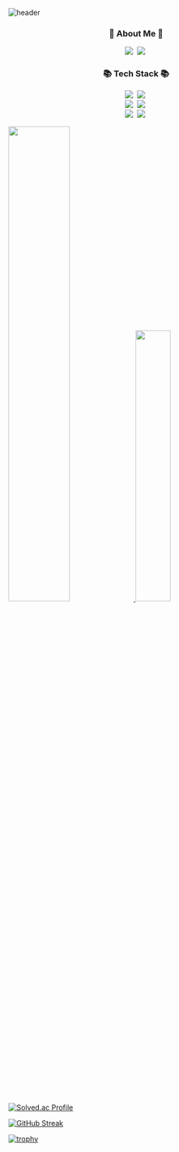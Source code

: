 ![header](https://capsule-render.vercel.app/api?type=waving&color=gradient&height=120&animation=fadeIn&section=footer&text=🚗🚘🚛&fontAlign=70)

<h3 align="center">🤖 About Me 🤖</h3>
<p align="center">
  <a href="https://sinkyu.notion.site/1f3a9f14bf0245ca90e7ca644d44a0e2"><img src="https://img.shields.io/badge/Profile-1F2E3E?style=flat-square&logo=Notion&logoColor=white&link=https://sinkyu.notion.site/1f3a9f14bf0245ca90e7ca644d44a0e2"/></a>&nbsp
  <a href="https://ai-sinq.tistory.com"><img src="https://img.shields.io/badge/Tech%20Blog-11B48A?style=flat-square&logo=Tistory&logoColor=white&link=https://ai-sinq.tistory.com"/></a>&nbsp
</p>

<h3 align="center">📚 Tech Stack 📚</h3>
<p align="center">
  <img src="https://img.shields.io/badge/Python-3776AB?style=flat-square&logo=Python&logoColor=white"/></a>&nbsp
  <img src="https://img.shields.io/badge/C++-A8B9CC?style=flat-square&logo=cplusplus&logoColor=white"/></a>&nbsp
  <br>
  <img src="https://img.shields.io/badge/Pytorch-EE4C2C?style=flat-square&logo=Pytorch&logoColor=white"/></a>&nbsp
  <img src="https://img.shields.io/badge/ROS2-22314E?style=flat-square&logo=ROS&logoColor=white"/></a>&nbsp 
  <br>
  <img src="https://img.shields.io/badge/AWS-232F3E?style=flat-square&logo=AmazonAWS&logoColor=white"/></a>&nbsp 
  <img src="https://img.shields.io/badge/Docker-2496ED?style=flat-square&logo=Docker&logoColor=white"/></a>&nbsp 
</p>

<a href="s">
  <img src="https://github-readme-stats.vercel.app/api?username=zox004&theme=merko&show_icons=true" width="49%" />

  <img src="https://github-readme-stats.vercel.app/api/top-langs/?username=zox004&layout=compact&theme=merko" width="37%" />
</a>

[![Solved.ac Profile](http://mazassumnida.wtf/api/v2/generate_badge?boj=zox004)](https://solved.ac/zox004/)

[![GitHub Streak](https://github-readme-streak-stats.herokuapp.com/?user=zox004&theme=tokyonight)](https://git.io/streak-stats)

[![trophy](https://github-profile-trophy.vercel.app/?username=zox004&theme=flat&column=7)](https://github.com/zox004/)

